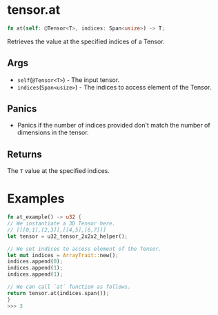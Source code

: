 # tensor.at

```rust
fn at(self: @Tensor<T>, indices: Span<usize>) -> T;
```

Retrieves the value at the specified indices of a Tensor.

## Args

* `self`(`@Tensor<T>`) - The input tensor.
* `indices`(`Span<usize>`) - The indices to access element of the Tensor.

## Panics

* Panics if the number of indices provided don't match the number of dimensions in the tensor.

## Returns

The `T` value at the specified indices.

# Examples

```rust
fn at_example() -> u32 {
// We instantiate a 3D Tensor here.
// [[[0,1],[2,3]],[[4,5],[6,7]]]
let tensor = u32_tensor_2x2x2_helper();

// We set indices to access element of the Tensor.
let mut indices = ArrayTrait::new();
indices.append(0);
indices.append(1);
indices.append(1);

// We can call `at` function as follows.
return tensor.at(indices.span());
}
>>> 3
```
